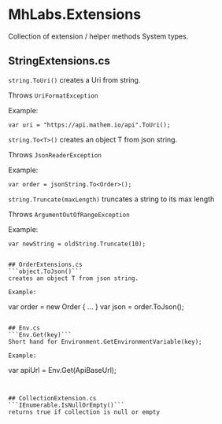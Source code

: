 # MhLabs.Extensions

Collection of extension / helper methods System types.

## StringExtensions.cs
```string.ToUri()```
creates a Uri from string.

Throws `UriFormatException`

Example:
```
var uri = "https://api.mathem.io/api".ToUri();
```

```string.To<T>()```
creates an object T from json string.

Throws `JsonReaderException`

Example:
```
var order = jsonString.To<Order>();
```

```string.Truncate(maxLength)```
truncates a string to its max length

Throws `ArgumentOutOfRangeException`

Example:
```
var newString = oldString.Truncate(10);


## OrderExtensions.cs
```object.ToJson()```
creates an object T from json string.

Example:
```
var order = new Order { ... }
var json = order.ToJson();
```

## Env.cs
```Env.Get(key)```
Short hand for Environment.GetEnvironmentVariable(key);

Example:
```
var apiUrl = Env.Get(ApiBaseUrl);
```


## CollectionExtension.cs
```IEnumerable.IsNullOrEmpty()```
returns true if collection is null or empty
